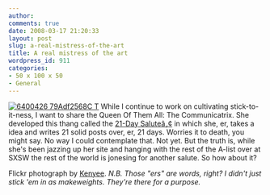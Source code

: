```yaml
---
author:
comments: true
date: 2008-03-17 21:20:33
layout: post
slug: a-real-mistress-of-the-art
title: A real mistress of the art
wordpress_id: 911
categories:
- 50 x 100 x 50
- General
---
```


[![6400426 79Adf2568C T](http://jeremycherfas.net/uploads/6400426-79adf2568c-t-tm.jpg)](http://jeremycherfas.net/uploads/6400426-79adf2568c-t.jpg) While I continue to work on cultivating stick-to-it-ness, I want to share the Queen Of Them All: The Communicatrix. She developed this thang called the [21-Day Saluteâ„¢](http://www.communicatrix.com/21-day-salutes) in which she, er, takes a idea and writes 21 solid posts over, er, 21 days. Worries it to death, you might say. No way I could contemplate that. Not yet. But the truth is, while she's been jazzing up her site and hanging with the rest of the A-list over at SXSW the rest of the world is jonesing for another salute. So how about it?

Flickr photograph by [Kenyee](http://flickr.com/photos/kenyee/6400426/).
_N.B. Those "ers" are words, right? I didn't just stick 'em in as makeweights. They're there for a purpose._
